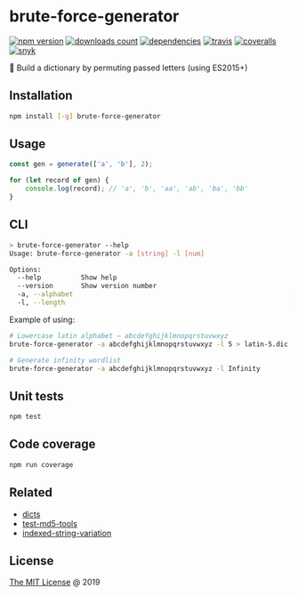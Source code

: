 # brute-force-generator

[![npm version](https://badge.fury.io/js/brute-force-generator.svg)](https://badge.fury.io/js/brute-force-generator)
[![downloads count](https://img.shields.io/npm/dt/brute-force-generator.svg)](https://www.npmjs.com/~piecioshka)
[![dependencies](https://david-dm.org/piecioshka/brute-force-generator.svg)](https://github.com/piecioshka/brute-force-generator)
[![travis](https://img.shields.io/travis/piecioshka/brute-force-generator.svg)](https://travis-ci.org/piecioshka/brute-force-generator)
[![coveralls](https://coveralls.io/repos/github/piecioshka/brute-force-generator/badge.svg?branch=master)](https://coveralls.io/github/piecioshka/brute-force-generator?branch=master)
[![snyk](https://snyk.io/test/github/piecioshka/brute-force-generator/badge.svg?targetFile=package.json)](https://snyk.io/test/github/piecioshka/brute-force-generator?targetFile=package.json)

:hammer: Build a dictionary by permuting passed letters (using ES2015+)

## Installation

```bash
npm install [-g] brute-force-generator
```

## Usage

```javascript
const gen = generate(['a', 'b'], 2);

for (let record of gen) {
    console.log(record); // 'a', 'b', 'aa', 'ab', 'ba', 'bb'
}
```

## CLI

```bash
> brute-force-generator --help
Usage: brute-force-generator -a [string] -l [num]

Options:
  --help          Show help                                            [boolean]
  --version       Show version number                                  [boolean]
  -a, --alphabet                                                      [required]
  -l, --length                                                        [required]
```

Example of using:

```bash
# Lowercase latin alphabet — abcdefghijklmnopqrstuvwxyz
brute-force-generator -a abcdefghijklmnopqrstuvwxyz -l 5 > latin-5.dic

# Generate infinity wordlist
brute-force-generator -a abcdefghijklmnopqrstuvwxyz -l Infinity
```

## Unit tests

```bash
npm test
```

## Code coverage

```bash
npm run coverage
```

## Related

* [dicts](https://github.com/piecioshka/dicts)
* [test-md5-tools](https://github.com/piecioshka/test-md5-tools)
* [indexed-string-variation](https://github.com/lmammino/indexed-string-variation)

## License

[The MIT License](http://piecioshka.mit-license.org) @ 2019
